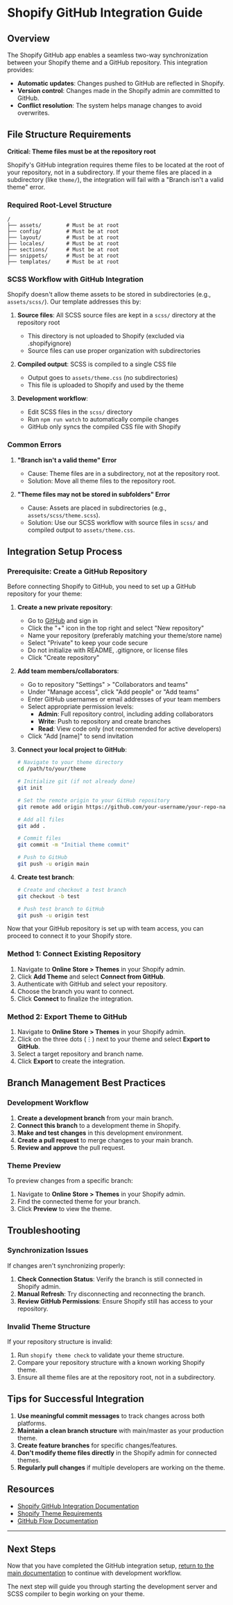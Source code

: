 # Shopify GitHub Integration Guide

## Overview

The Shopify GitHub app enables a seamless two-way synchronization between your Shopify theme and a GitHub repository. This integration provides:

- **Automatic updates**: Changes pushed to GitHub are reflected in Shopify.
- **Version control**: Changes made in the Shopify admin are committed to GitHub.
- **Conflict resolution**: The system helps manage changes to avoid overwrites.

## File Structure Requirements

**Critical: Theme files must be at the repository root**

Shopify's GitHub integration requires theme files to be located at the root of your repository, not in a subdirectory. If your theme files are placed in a subdirectory (like `theme/`), the integration will fail with a "Branch isn't a valid theme" error.

### Required Root-Level Structure

```
/
├── assets/        # Must be at root
├── config/        # Must be at root
├── layout/        # Must be at root
├── locales/       # Must be at root
├── sections/      # Must be at root
├── snippets/      # Must be at root
├── templates/     # Must be at root
```

### SCSS Workflow with GitHub Integration

Shopify doesn't allow theme assets to be stored in subdirectories (e.g., `assets/scss/`). Our template addresses this by:

1. **Source files**: All SCSS source files are kept in a `scss/` directory at the repository root
   - This directory is not uploaded to Shopify (excluded via .shopifyignore)
   - Source files can use proper organization with subdirectories
   
2. **Compiled output**: SCSS is compiled to a single CSS file
   - Output goes to `assets/theme.css` (no subdirectories)
   - This file is uploaded to Shopify and used by the theme
   
3. **Development workflow**:
   - Edit SCSS files in the `scss/` directory
   - Run `npm run watch` to automatically compile changes
   - GitHub only syncs the compiled CSS file with Shopify

### Common Errors

1. **"Branch isn't a valid theme" Error**
   - Cause: Theme files are in a subdirectory, not at the repository root.
   - Solution: Move all theme files to the repository root.

2. **"Theme files may not be stored in subfolders" Error**
   - Cause: Assets are placed in subdirectories (e.g., `assets/scss/theme.scss`).
   - Solution: Use our SCSS workflow with source files in `scss/` and compiled output to `assets/theme.css`.

## Integration Setup Process

### Prerequisite: Create a GitHub Repository

Before connecting Shopify to GitHub, you need to set up a GitHub repository for your theme:

1. **Create a new private repository**:
   - Go to [GitHub](https://github.com/) and sign in
   - Click the "+" icon in the top right and select "New repository"
   - Name your repository (preferably matching your theme/store name)
   - Select "Private" to keep your code secure
   - Do not initialize with README, .gitignore, or license files
   - Click "Create repository"

2. **Add team members/collaborators**:
   - Go to repository "Settings" > "Collaborators and teams"
   - Under "Manage access", click "Add people" or "Add teams"
   - Enter GitHub usernames or email addresses of your team members
   - Select appropriate permission levels:
     - **Admin**: Full repository control, including adding collaborators
     - **Write**: Push to repository and create branches
     - **Read**: View code only (not recommended for active developers)
   - Click "Add [name]" to send invitation

3. **Connect your local project to GitHub**:
   ```bash
   # Navigate to your theme directory
   cd /path/to/your/theme
   
   # Initialize git (if not already done)
   git init
   
   # Set the remote origin to your GitHub repository
   git remote add origin https://github.com/your-username/your-repo-name.git
   
   # Add all files
   git add .
   
   # Commit files
   git commit -m "Initial theme commit"
   
   # Push to GitHub
   git push -u origin main
   ```

4. **Create test branch**:
   ```bash
   # Create and checkout a test branch
   git checkout -b test
   
   # Push test branch to GitHub
   git push -u origin test
   ```

Now that your GitHub repository is set up with team access, you can proceed to connect it to your Shopify store.

### Method 1: Connect Existing Repository

1. Navigate to **Online Store > Themes** in your Shopify admin.
2. Click **Add Theme** and select **Connect from GitHub**.
3. Authenticate with GitHub and select your repository.
4. Choose the branch you want to connect.
5. Click **Connect** to finalize the integration.

### Method 2: Export Theme to GitHub

1. Navigate to **Online Store > Themes** in your Shopify admin.
2. Click on the three dots (⋮) next to your theme and select **Export to GitHub**.
3. Select a target repository and branch name.
4. Click **Export** to create the integration.

## Branch Management Best Practices

### Development Workflow

1. **Create a development branch** from your main branch.
2. **Connect this branch** to a development theme in Shopify.
3. **Make and test changes** in this development environment.
4. **Create a pull request** to merge changes to your main branch.
5. **Review and approve** the pull request.

### Theme Preview

To preview changes from a specific branch:
1. Navigate to **Online Store > Themes** in your Shopify admin.
2. Find the connected theme for your branch.
3. Click **Preview** to view the theme.

## Troubleshooting

### Synchronization Issues

If changes aren't synchronizing properly:

1. **Check Connection Status**: Verify the branch is still connected in Shopify admin.
2. **Manual Refresh**: Try disconnecting and reconnecting the branch.
3. **Review GitHub Permissions**: Ensure Shopify still has access to your repository.

### Invalid Theme Structure

If your repository structure is invalid:

1. Run `shopify theme check` to validate your theme structure.
2. Compare your repository structure with a known working Shopify theme.
3. Ensure all theme files are at the repository root, not in a subdirectory.

## Tips for Successful Integration

1. **Use meaningful commit messages** to track changes across both platforms.
2. **Maintain a clean branch structure** with main/master as your production theme.
3. **Create feature branches** for specific changes/features.
4. **Don't modify theme files directly** in the Shopify admin for connected themes.
5. **Regularly pull changes** if multiple developers are working on the theme.

## Resources

- [Shopify GitHub Integration Documentation](https://shopify.dev/docs/themes/github)
- [Shopify Theme Requirements](https://shopify.dev/docs/themes/architecture)
- [GitHub Flow Documentation](https://docs.github.com/en/get-started/quickstart/github-flow)

---

## Next Steps

Now that you have completed the GitHub integration setup, [return to the main documentation](../README.md#quick-start) to continue with development workflow.

The next step will guide you through starting the development server and SCSS compiler to begin working on your theme.
